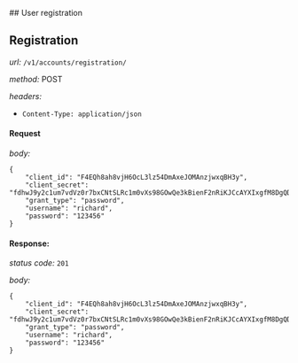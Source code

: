 ## User registration

## Registration
*url:* `/v1/accounts/registration/`

*method:* POST

*headers:* 
* `Content-Type: application/json`

#### Request

*body:*

```
{
	"client_id": "F4EQh8ah8vjH6OcL3lz54DmAxeJOMAnzjwxqBH3y",
	"client_secret": "fdhwJ9y2c1um7vdVz0r7bxCNtSLRc1m0vXs98GOwQe3kBienF2nRiKJCcAYXIxgfM8DgQDW5Ii9q1crKq4cGp3lnuLiYxSYLzkf1fL5nqPipqqh5CkpDohB2K124ca16",
	"grant_type": "password",
	"username": "richard",
	"password": "123456"
} 
``` 

#### Response:

*status code:* `201`

*body:*

```
{
	"client_id": "F4EQh8ah8vjH6OcL3lz54DmAxeJOMAnzjwxqBH3y",
	"client_secret": "fdhwJ9y2c1um7vdVz0r7bxCNtSLRc1m0vXs98GOwQe3kBienF2nRiKJCcAYXIxgfM8DgQDW5Ii9q1crKq4cGp3lnuLiYxSYLzkf1fL5nqPipqqh5CkpDohB2K124ca16",
	"grant_type": "password",
	"username": "richard",
	"password": "123456"
} 
``` 